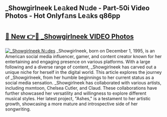 ## _Showgirlneek Le𝚊ked N𝚞de - Part-50i Video Photos - Hot Onlyf𝚊ns Le𝚊ks q86pp

# <h2><a href="http://ab75700.deff.icu/?id=_Showgirlneek">🔗 New 👉🔴 _Showgirlneek VIDEO Photos</a></h2>

[![_Showgirlneek N𝚞des](https://i.imgur.com/rIISA9y.gif)](http://ab75700.deff.icu/?id=_Showgirlneek)
_Showgirlneek, born on December 1, 1995, is an American social media influencer, gamer, and content creator known for her entertaining and engaging presence on various platforms. With a large following and a diverse range of content, _Showgirlneek has carved out a unique niche for herself in the digital world. This article explores the journey of _Showgirlneek, from her humble beginnings to her current status as a social media sensation. _Showgirlneek has collaborated with various artists, including mxmtoon, Chelsea Cutler, and Claud. These collaborations have further showcased her versatility and willingness to explore different musical styles. Her latest project, "Ashes," is a testament to her artistic growth, showcasing a more mature and introspective side of her songwriting.
